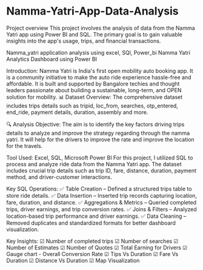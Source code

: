 # Namma-Yatri-App-Data-Analysis
Project overview 
This project involves the analysis of data from the Namma Yatri app using Power BI and SQL. The primary goal is to gain valuable insights into the app's usage, trips, and financial transactions.

Namma_yatri application analysis using excel, SQl, Power_bi Namma Yatri Analytics Dashboard using Power BI

Introduction: Namma Yatri is India's first open mobility auto booking app. It is a community initiative to make the auto ride experience hassle-free and affordable. It is built and supported by Bangalore techies and thought leaders passionate about building a sustainable, long-term, and OPEN solution for mobility.
📊 Dataset Overview: The comprehensive dataset includes trips details such as tripid, loc_from, searches, otp_entered, end_ride, payment details, duration, assembly and more.

🔍 Analysis Objective: The aim is to identify the key factors driving trips details to analyze and improve the strategy regarding through the namma yatri. It will help for the drivers to improve the rate and improve the location for the travels.

Tool Used: Excel, SQL, Microsoft Power BI
For this project, I utilized SQL to process and analyze ride data from the Namma Yatri app. The dataset includes crucial trip details such as trip ID, fare, distance, duration, payment method, and driver-customer interactions.

 Key SQL Operations: 
✅ Table Creation – Defined a structured trips table to store ride details.
✅ Data Insertion – Inserted trip records capturing location, fare, duration, and distance.
✅ Aggregations & Metrics – Queried completed trips, driver earnings, and trip conversion rates.
✅ Joins & Filters – Analyzed location-based trip performance and driver earnings.
✅ Data Cleaning – Removed duplicates and standardized formats for better dashboard visualization.

Key Insights: 
☑ Number of completed trips 
☑ Number of searches 
☑ Number of Estimates 
☑ Number of Quotes
☑ Total Earning for Drivers 
☑ Gauge chart - Overall Conversion Rate 
☑ Tips Vs Duration
☑ Fare Vs Duration 
☑ Distance Vs Duration 
☑ Map Visualization
